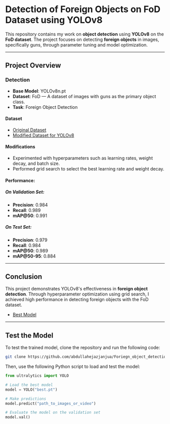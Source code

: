 # Detection of Foreign Objects on FoD Dataset using YOLOv8

This repository contains my work on **object detection** using **YOLOv8** on the **FoD dataset**. The project focuses on detecting **foreign objects** in images, specifically guns, through parameter tuning and model optimization.

---

## Project Overview

### Detection

- **Base Model**: YOLOv8n.pt
- **Dataset**: FoD — A dataset of images with guns as the primary object class.
- **Task**: Foreign Object Detection

#### Dataset
- [Original Dataset](https://github.com/FOD-UNOmaha/FOD-data)
- [Modified Dataset for YOLOv8](https://universe.roboflow.com/yoloweapondetection/fod-0zljy/dataset/1)

#### Modifications
- Experimented with hyperparameters such as learning rates, weight decay, and batch size.
- Performed grid search to select the best learning rate and weight decay.

#### Performance:

##### On Validation Set:
- **Precision**: 0.984
- **Recall**: 0.989
- **mAP@50**: 0.991

##### On Test Set:
- **Precision**: 0.979
- **Recall**: 0.984
- **mAP@50**: 0.989
- **mAP@50-95**: 0.884

---

## Conclusion

This project demonstrates YOLOv8's effectiveness in **foreign object detection**. Through hyperparameter optimization using grid search, I achieved high performance in detecting foreign objects with the FoD dataset.

- [Best Model](https://github.com/abdullahejazjanjua/Foriegn_object_detection/blob/main/train/weights/best.pt)

---

## Test the Model

To test the trained model, clone the repository and run the following code:

```bash
git clone https://github.com/abdullahejazjanjua/Foriegn_object_detection.git
```

Then, use the following Python script to load and test the model:

```python
from ultralytics import YOLO

# Load the best model
model = YOLO("best.pt")

# Make predictions
model.predict("path_to_images_or_video")

# Evaluate the model on the validation set
model.val()
```